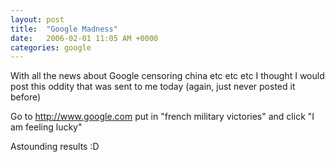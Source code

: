 ```yaml
---
layout: post
title:  "Google Madness"
date:   2006-02-01 11:05 AM +0000
categories: google
---
```

With all the news about Google censoring china etc etc etc I thought I would post this oddity that was sent to me today (again, just never posted it before)

Go to <a href="http://www.google.com">http://www.google.com</a> put in "french military victories" and click "I am feeling lucky"

Astounding results :D